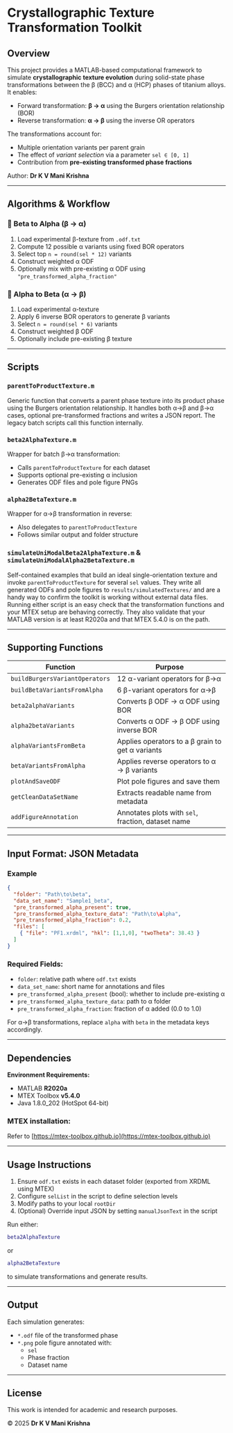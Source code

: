 
# Crystallographic Texture Transformation Toolkit

## Overview

This project provides a MATLAB-based computational framework to simulate **crystallographic texture evolution** during solid-state phase transformations between the β (BCC) and α (HCP) phases of titanium alloys. It enables:
- Forward transformation: **β → α** using the Burgers orientation relationship (BOR)
- Reverse transformation: **α → β** using the inverse OR operators

The transformations account for:
- Multiple orientation variants per parent grain
- The effect of *variant selection* via a parameter `sel ∈ [0, 1]`
- Contribution from **pre-existing transformed phase fractions**

Author: **Dr K V Mani Krishna**

---

## Algorithms & Workflow

### 🔁 Beta to Alpha (β → α)

1. Load experimental β-texture from `.odf.txt`
2. Compute 12 possible α variants using fixed BOR operators
3. Select top `n = round(sel * 12)` variants
4. Construct weighted α ODF
5. Optionally mix with pre-existing α ODF using `"pre_transformed_alpha_fraction"`

### 🔁 Alpha to Beta (α → β)

1. Load experimental α-texture
2. Apply 6 inverse BOR operators to generate β variants
3. Select `n = round(sel * 6)` variants
4. Construct weighted β ODF
5. Optionally include pre-existing β texture

---

## Scripts

### `parentToProductTexture.m`

Generic function that converts a parent phase texture into its product phase
using the Burgers orientation relationship. It handles both α→β and β→α cases,
optional pre-transformed fractions and writes a JSON report. The legacy batch
scripts call this function internally.

### `beta2AlphaTexture.m`

Wrapper for batch β→α transformation:
- Calls `parentToProductTexture` for each dataset
- Supports optional pre-existing α inclusion
- Generates ODF files and pole figure PNGs

### `alpha2BetaTexture.m`

Wrapper for α→β transformation in reverse:
- Also delegates to `parentToProductTexture`
- Follows similar output and folder structure

### `simulateUniModalBeta2AlphaTexture.m` & `simulateUniModalAlpha2BetaTexture.m`

Self-contained examples that build an ideal single-orientation texture and
invoke `parentToProductTexture` for several `sel` values. They write all
generated ODFs and pole figures to `results/simulatedTextures/` and are a
handy way to confirm the toolkit is working without external data files.
Running either script is an easy check that the transformation functions and
your MTEX setup are behaving correctly. They also validate that your MATLAB
version is at least R2020a and that MTEX 5.4.0 is on the path.

---

## Supporting Functions

| Function                      | Purpose                                                  |
|------------------------------|----------------------------------------------------------|
| `buildBurgersVariantOperators`     | 12 α-variant operators for β→α                        |
| `buildBetaVariantsFromAlpha`      | 6 β-variant operators for α→β                        |
| `beta2alphaVariants`         | Converts β ODF → α ODF using BOR                        |
| `alpha2betaVariants`         | Converts α ODF → β ODF using inverse BOR               |
| `alphaVariantsFromBeta`      | Applies operators to a β grain to get α variants       |
| `betaVariantsFromAlpha`      | Applies reverse operators to α → β variants            |
| `plotAndSaveODF`             | Plot pole figures and save them                        |
| `getCleanDataSetName`        | Extracts readable name from metadata                   |
| `addFigureAnnotation`        | Annotates plots with `sel`, fraction, dataset name     |

---

## Input Format: JSON Metadata

### Example
```json
{
  "folder": "Path\to\beta",
  "data_set_name": "Sample1_beta",
  "pre_transformed_alpha_present": true,
  "pre_transformed_alpha_texture_data": "Path\to\alpha",
  "pre_transformed_alpha_fraction": 0.2,
  "files": [
    { "file": "PF1.xrdml", "hkl": [1,1,0], "twoTheta": 38.43 }
  ]
}
```

### Required Fields:
- `folder`: relative path where `odf.txt` exists
- `data_set_name`: short name for annotations and files
- `pre_transformed_alpha_present` (bool): whether to include pre-existing α
- `pre_transformed_alpha_texture_data`: path to α folder
- `pre_transformed_alpha_fraction`: fraction of α added (0.0 to 1.0)

For α→β transformations, replace `alpha` with `beta` in the metadata keys accordingly.

---

## Dependencies

**Environment Requirements:**
- MATLAB **R2020a**
- MTEX Toolbox **v5.4.0**
- Java 1.8.0_202 (HotSpot 64-bit)

### MTEX installation:
Refer to [https://mtex-toolbox.github.io](https://mtex-toolbox.github.io)

---

## Usage Instructions

1. Ensure `odf.txt` exists in each dataset folder (exported from XRDML using MTEX)
2. Configure `selList` in the script to define selection levels
3. Modify paths to your local `rootDir`
4. (Optional) Override input JSON by setting `manualJsonText` in the script

Run either:

```matlab
beta2AlphaTexture
```

or

```matlab
alpha2BetaTexture
```

to simulate transformations and generate results.

---

## Output

Each simulation generates:
- `*.odf` file of the transformed phase
- `*.png` pole figure annotated with:
  - `sel`
  - Phase fraction
  - Dataset name

---

## License

This work is intended for academic and research purposes.

© 2025 **Dr K V Mani Krishna**
